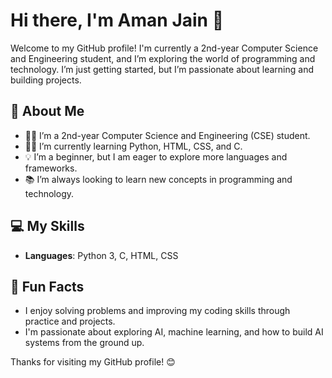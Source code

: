 # Hi there, I'm Aman Jain 👋

Welcome to my GitHub profile! I'm currently a 2nd-year Computer Science and Engineering student, and I’m exploring the world of programming and technology. I’m just getting started, but I’m passionate about learning and building projects.

## 🚀 About Me

- 👨‍🎓 I’m a 2nd-year Computer Science and Engineering (CSE) student.
- 🧑‍💻 I’m currently learning Python, HTML, CSS, and C.
- 💡 I’m a beginner, but I am eager to explore more languages and frameworks.
- 📚 I’m always looking to learn new concepts in programming and technology.


## 💻 My Skills

- **Languages**: Python 3, C, HTML, CSS


## 🎉 Fun Facts

- I enjoy solving problems and improving my coding skills through practice and projects.
- I'm passionate about exploring AI, machine learning, and how to build AI systems from the ground up.


Thanks for visiting my GitHub profile! 😊
